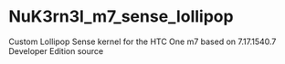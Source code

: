 # NuK3rn3l_m7_sense_lollipop
Custom Lollipop Sense kernel for the HTC One m7 based on 7.17.1540.7 Developer Edition source
